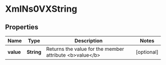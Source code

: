
# XmlNs0VXString

## Properties
Name | Type | Description | Notes
------------ | ------------- | ------------- | -------------
**value** | **String** | Returns the value for the member attribute &lt;b&gt;value&lt;/b&gt; |  [optional]



